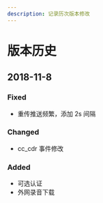 ```yaml
---
description: 记录历次版本修改
---
```


# 版本历史

## 2018-11-8

### Fixed

* 重传推送频繁，添加 2s 间隔

### Changed

* cc\_cdr 事件修改

### Added

* 可选认证
* 外网录音下载



